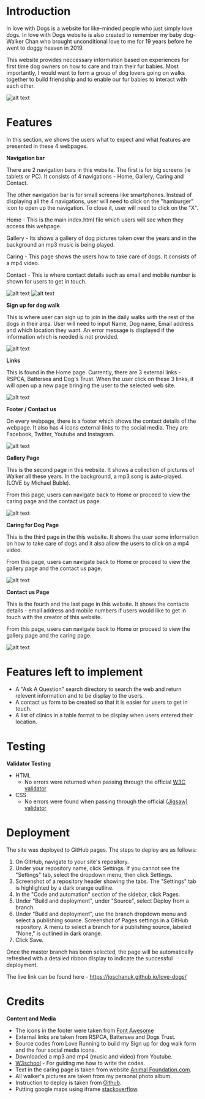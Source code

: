 # Introduction
In love with Dogs is a website for like-minded people who just simply love dogs. In love with Dogs website is also created to remember my baby dog- Walker Chan who brought unconditional love to me for 19 years before he went to doggy heaven in 2019.

This website provides neccessary information based on experiences for first time dog owners on how to care and train their fur babies. Most importantly, I would want to form a group of dog lovers going on walks together to build friendship and to enable our fur babies to interact with each other. 

![alt text](<assets/Readme images/Screenshot on all devices.jpg>)


# Features

In this section, we shows the users what to expect and what features are presented in these 4 webpages.

**Navigation bar**

There are 2 navigation bars in this website. The first is for big screens (ie tablets or PC). It consists of 4 navigations - Home, Gallery, Caring and Contact.

The other navigation bar is for small screens like smartphones. Instead of displaying all the 4 navigations, user will need to click on the "hamburger" icon to open up the navigation. To close it, user will need to click on the "X".

Home - This is the main index.html file which users will see when they access this webpage.

Gallery - Its shows a gallery of dog pictures taken over the years and in the background an mp3 music is being played.

Caring - This page shows the users how to take care of dogs. It consists of a mp4 video.

Contact - This is where contact details such as email and mobile number is shown for users to get in touch.

![alt text](<assets/Readme images/Navigation_Laptops.jpg>)
![alt text](<assets/Readme images/Navigation_Small_screens.jpg>)

**Sign up for dog walk**

This is where user can sign up to join in the daily walks with the rest of the dogs in their area. User will need to input Name, Dog name, Email address and which location they want. An error message is displayed if the information which is needed is not provided. 

![alt text](<assets/Readme images/Dog Sign up.jpg>)

**Links**

This is found in the Home page. Currently, there are 3 external links - RSPCA, Battersea and Dog's Trust. When the user click on these 3 links, it will open up a new page bringing the user to the selected web site.

![alt text](<assets/Readme images/Links.jpg>)

**Footer / Contact us**

On every webpage, there is a footer which shows the contact details of the webpage. It also has 4 icons external links to the social media. They are Facebook, Twitter, Youtube and Instagram.


![alt text](<assets/Readme images/footer.jpg>)

**Gallery Page**

This is the second page in this website. It shows a collection of pictures of Walker all these years. In the background, a mp3 song is auto-played. (LOVE by Michael Buble).

From this page, users can navigate back to Home or proceed to view the caring page and the contact us page. 

![alt text](<assets/Readme images/Gallery.jpg>)

**Caring for Dog Page**

This is the third page in the this website. It shows the user some information on how to take care of dogs and it also allow the users to click on a mp4 video.

From this page, users can navigate back to Home or proceed to view the gallery page and the contact us page. 

![alt text](<assets/Readme images/Caring for dogs.jpg>)

**Contact us Page**

This is the fourth and the last page in this website. It shows the contacts details - email address and mobile numbers if users would like to get in touch with the creator of this website.

From this page, users can navigate back to Home or proceed to view the gallery page and the caring page. 

![alt text](<assets/Readme images/contact.jpg>)


# Features left to implement

- A "Ask A Question" search directory to search the web and return relevent information and to be display to the users.
- A contact us form to be created so that it is easier for users to get in touch.
- A list of clinics in a table format to be display when users entered their location.

# Testing

**Validator Testing**

- HTML
  - No errors were returned when passing through the official [W3C validator](https://validator.w3.org)
- CSS
  - No errors were found when passing through the official [(Jigsaw) validator](https://jigsaw.w3.org/css-validator/)

# Deployment

The site was deployed to GitHub pages. The steps to deploy are as follows:

1. On GitHub, navigate to your site's repository.
2. Under your repository name, click  Settings. If you cannot see the "Settings" tab, select the  dropdown menu, then click Settings.
3. Screenshot of a repository header showing the tabs. The "Settings" tab is highlighted by a dark orange outline.
4. In the "Code and automation" section of the sidebar, click  Pages.
5. Under "Build and deployment", under "Source", select Deploy from a branch.
6. Under "Build and deployment", use the branch dropdown menu and select a publishing source.
Screenshot of Pages settings in a GitHub repository. A menu to select a branch for a publishing source, labeled "None," is outlined in dark orange.
7. Click Save.

Once the master branch has been selected, the page will be automatically refreshed with a detailed ribbon display to indicate the successful deployment.

The live link can be found here - https://joschanuk.github.io/love-dogs/

# Credits

**Content and Media**

- The icons in the footer were taken from [Font Awesome](https://fontawesome.com/)
- External links are taken from RSPCA, Battersea and Dogs Trust.
- Source codes from Love Running to build my Sign up for dog walk form and the four social media icons.
- Downloaded a mp3 and mp4 (music and video) from Youtube.
- [W3school](https://www.w3schools.com) - For guiding me how to write the codes.
- Text in the caring page is taken from website [Animal Foundation.com](https://animalfoundation.com/whats-going-on/blog/basic-necessities-proper-pet-care).
- All walker's pictures are taken from my personal photo album.
- Instruction to deploy is taken from [Github](https://docs.github.com/en/pages/getting-started-with-github-pages/configuring-a-publishing-source-for-your-github-pages-site).
- Putting google maps using iframe [stackoverflow](https://stackoverflow.com/questions/23737427/how-to-put-two-iframes-side-by-side).





